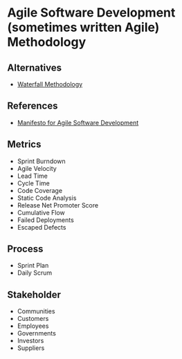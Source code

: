 # Agile Software Development (sometimes written Agile) Methodology

<!--
stakeholders

https://linkedin.com/learning/paths/master-agile-software-development
https://linkedin.com/learning/paths/become-an-agile-software-developer
https://linkedin.com/learning/paths/become-an-agile-project-manager

https://linkedin.com/learning/devops-foundations-lean-and-agile/lean-and-agile-in-devops-3

https://linkedin.com/learning/agile-software-development/the-agile-approach
https://linkedin.com/learning/agile-software-development-scrum-for-developers/scrum-for-agile-software-development
https://linkedin.com/learning/agile-software-development-remote-teams/remote-first-culture-for-agile-teams
https://linkedin.com/learning/agile-software-development-transforming-your-organization/ignite-your-teams-with-agile
https://linkedin.com/learning/agile-software-development-clean-coding-practices/write-code-for-humans-not-machines
https://linkedin.com/learning/agile-software-development-creating-an-agile-culture/create-an-agile-culture
https://linkedin.com/learning/agile-software-development-kanban-for-developers/putting-kanban-to-work-in-your-development-team
https://linkedin.com/learning/agile-software-development-code-quality/why-code-quality-is-important
https://linkedin.com/learning/agile-software-development-cloud-architecture/agility-and-cloud-computing
https://linkedin.com/learning/agile-software-development-dealing-with-legacy-code-and-technical-debt/embrace-the-legacy-and-tackle-the-debt
https://linkedin.com/learning/agile-software-development-refactoring/refactoring-for-better-code
https://linkedin.com/learning/agile-software-development-pair-and-mob-programming/get-your-teams-coding-together

https://linkedin.com/learning/how-to-fix-bad-agile/fixing-bad-agile
https://linkedin.com/learning/lean-software-development/delivering-value-quickly-and-sustainably
https://linkedin.com/learning/agile-development-practices/welcome
https://linkedin.com/learning/agile-project-management-comparing-agile-tools/explore-agile-tool-options-for-your-projects
https://linkedin.com/learning/agile-testing-2/uplevel-with-agile-testing

https://www.sealights.io/software-development-metrics/10-powerful-agile-metrics-and-1-missing-metric/
-->

## Alternatives

- [Waterfall Methodology](/waterfall.md)

## References

- [Manifesto for Agile Software Development](https://agilemanifesto.org)

## Metrics

- Sprint Burndown
- Agile Velocity
- Lead Time
- Cycle Time
- Code Coverage
- Static Code Analysis
- Release Net Promoter Score
- Cumulative Flow
- Failed Deployments
- Escaped Defects

## Process

- Sprint Plan
- Daily Scrum

## Stakeholder

- Communities
- Customers
- Employees
- Governments
- Investors
- Suppliers
